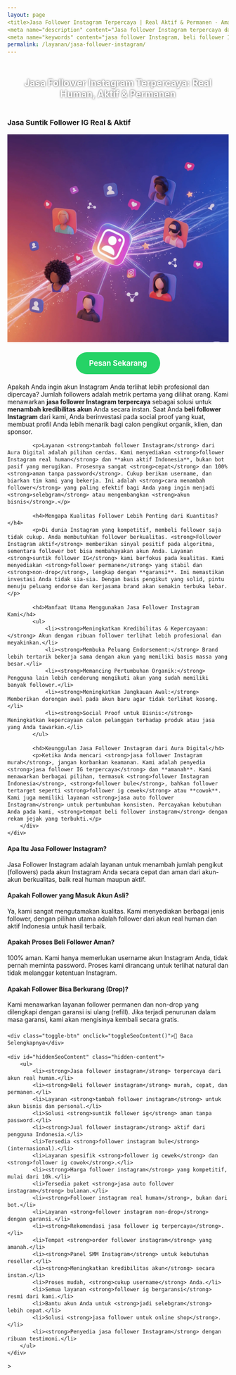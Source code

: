```yaml
---
layout: page
<title>Jasa Follower Instagram Terpercaya | Real Aktif & Permanen - Aman & Murah</title>
<meta name="description" content="Jasa follower Instagram terpercaya dan murah. Tambah follower real human dari akun aktif Indonesia, aman, bergaransi, dan cocok untuk bisnis, personal, atau influencer.">
<meta name="keywords" content="jasa follower Instagram, beli follower Instagram, tambah follower IG, jual follower Instagram, suntik follower IG, order follower IG, panel SMM Instagram, follower real human, follower aktif Indonesia, follower IG permanen, follower non-drop, jasa follower IG terpercaya, follower Instagram aman, follower IG bergaransi, auto follower IG, menaikkan kredibilitas akun, harga follower IG, jasa follower murah, rekomendasi follower Instagram, follower IG cewek, follower IG cowok">
permalink: /layanan/jasa-follower-instagram/
---
```


<script type="application/ld+json">
{
  "@context": "https://schema.org",
  "@graph": [
    {
      "@type": "WebSite",
      "@id": "https://auradigital.id/#website",
      "url": "https://auradigital.id/",
      "name": "auradigital.id"
    },
    {
      "@type": "WebPage",
      "@id": "https://auradigital.id/layanan/jasa-follower-instagram/#webpage",
      "url": "https://auradigital.id/layanan/jasa-follower-instagram/",
      "name": "Jasa Follower Instagram | Real Human, Aktif & Terpercaya",
      "isPartOf": {
        "@id": "https://auradigital.id/#website"
      },
      "breadcrumb": {
        "@id": "https://auradigital.id/layanan/jasa-follower-instagram/#breadcrumb"
      },
      "description": "Butuh jasa follower Instagram terpercaya? Kami adalah solusi untuk menambah follower real human yang aktif dan permanen. Layanan suntik follower IG aman untuk meningkatkan kredibilitas akun Anda."
    },
    {
      "@type": "Service",
      "name": "Jasa Follower Instagram (Real & Aktif)",
      "serviceType": "Social Media Marketing",
      "provider": {
        "@type": "WebSite",
        "name": "auradigital.id",
        "url": "https://auradigital.id/"
      },
      "areaServed": {
        "@type": "Country",
        "name": "Indonesia"
      },
      "description": "Jasa tambah follower Instagram dari akun real human Indonesia untuk meningkatkan kredibilitas, social proof, dan membuka peluang endorse. Layanan terpercaya, aman, dan bergaransi."
    },
    {
      "@type": "BreadcrumbList",
      "@id": "https://auradigital.id/layanan/jasa-follower-instagram/#breadcrumb",
      "itemListElement": [
        {
          "@type": "ListItem",
          "position": 1,
          "name": "Home",
          "item": "https://auradigital.id/"
        },
        {
          "@type": "ListItem",
          "position": 2,
          "name": "Layanan",
          "item": "https://auradigital.id/layanan/"
        },
        {
          "@type": "ListItem",
          "position": 3,
          "name": "Jasa Follower Instagram",
          "item": "https://auradigital.id/layanan/jasa-follower-instagram/"
        }
      ]
    },
    {
      "@type": "FAQPage",
      "mainEntity": [
        {
          "@type": "Question",
          "name": "Apa itu Jasa Follower Instagram?",
          "acceptedAnswer": {
            "@type": "Answer",
            "text": "Jasa Follower Instagram adalah layanan untuk menambah jumlah pengikut (followers) pada akun Instagram Anda secara cepat dan aman dari akun-akun real dan aktif."
          }
        },
        {
          "@type": "Question",
          "name": "Apakah follower yang didapat adalah akun asli (real human)?",
          "acceptedAnswer": {
            "@type": "Answer",
            "text": "Ya, kami sangat mengutamakan kualitas. Kami menyediakan follower dari akun real human dan aktif, terutama follower Indonesia. Ini jauh lebih baik daripada follower bot yang berisiko."
          }
        },
        {
          "@type": "Question",
          "name": "Apakah prosesnya aman dan bergaransi?",
          "acceptedAnswer": {
            "@type": "Answer",
            "text": "Sangat aman. Kami tidak memerlukan password, cukup username Anda. Sebagian besar layanan kami juga bergaransi (non-drop) untuk memastikan jumlah follower Anda tetap stabil."
          }
        }
      ]
    }
  ]
}
</script>

<h2 style="text-align: center; color: #fff; text-shadow: 0 0 4px rgba(0,0,0,0.7); padding: 20px 15px;">
    Jasa Follower Instagram Terpercaya: Real Human, Aktif & Permanen
</h2>

<div class="jasa-top-komen-tiktok-container">
    <div class="service-card" id="jasa-follower-instagram-card" onclick="toggleService(this)">
        <h3>Jasa Suntik Follower IG Real & Aktif</h3>
        <img src="https://raw.githubusercontent.com/AzkaAtta/azkaatta.github.io/main/image/jasa-follower-instagram.webp" alt="Jasa Follower Instagram Real Human" style="max-width:100%; height:auto;" loading="lazy">
        <a href="https://wa.me/62895402343693?text=Halo,%20saya%20tertarik%20dengan%20Jasa%20Follower%20Instagram.%20Bisa%20info%20lebih%20lanjut?" target="_blank" class="whatsapp-button" style="display: block; width: fit-content; margin: 20px auto; padding: 15px 30px; background-color: #25D366; color: white; text-align: center; text-decoration: none; border-radius: 50px; font-size: 1.2em; font-weight: bold; transition: background-color 0.3s ease;">
            Pesan Sekarang
        </a>
        <div class="service-description">
            <p>Apakah Anda ingin akun Instagram Anda terlihat lebih profesional dan dipercaya? Jumlah followers adalah metrik pertama yang dilihat orang. Kami menawarkan <strong>jasa follower Instagram terpercaya</strong> sebagai solusi untuk <strong>menambah kredibilitas akun</strong> Anda secara instan. Saat Anda <strong>beli follower Instagram</strong> dari kami, Anda berinvestasi pada social proof yang kuat, membuat profil Anda lebih menarik bagi calon pengikut organik, klien, dan sponsor.</p>

            <p>Layanan <strong>tambah follower Instagram</strong> dari Aura Digital adalah pilihan cerdas. Kami menyediakan <strong>follower Instagram real human</strong> dan **akun aktif Indonesia**, bukan bot pasif yang merugikan. Prosesnya sangat <strong>cepat</strong> dan 100% <strong>aman tanpa password</strong>. Cukup berikan username, dan biarkan tim kami yang bekerja. Ini adalah <strong>cara menambah follower</strong> yang paling efektif bagi Anda yang ingin menjadi <strong>selebgram</strong> atau mengembangkan <strong>akun bisnis</strong>.</p>

            <h4>Mengapa Kualitas Follower Lebih Penting dari Kuantitas?</h4>
            <p>Di dunia Instagram yang kompetitif, membeli follower saja tidak cukup. Anda membutuhkan follower berkualitas. <strong>Follower Instagram aktif</strong> memberikan sinyal positif pada algoritma, sementara follower bot bisa membahayakan akun Anda. Layanan <strong>suntik follower IG</strong> kami berfokus pada kualitas. Kami menyediakan <strong>follower permanen</strong> yang stabil dan <strong>non-drop</strong>, lengkap dengan **garansi**. Ini memastikan investasi Anda tidak sia-sia. Dengan basis pengikut yang solid, pintu menuju peluang endorse dan kerjasama brand akan semakin terbuka lebar.</p>

            <h4>Manfaat Utama Menggunakan Jasa Follower Instagram Kami</h4>
            <ul>
                <li><strong>Meningkatkan Kredibilitas & Kepercayaan:</strong> Akun dengan ribuan follower terlihat lebih profesional dan meyakinkan.</li>
                <li><strong>Membuka Peluang Endorsement:</strong> Brand lebih tertarik bekerja sama dengan akun yang memiliki basis massa yang besar.</li>
                <li><strong>Memancing Pertumbuhan Organik:</strong> Pengguna lain lebih cenderung mengikuti akun yang sudah memiliki banyak follower.</li>
                <li><strong>Meningkatkan Jangkauan Awal:</strong> Memberikan dorongan awal pada akun baru agar tidak terlihat kosong.</li>
                <li><strong>Social Proof untuk Bisnis:</strong> Meningkatkan kepercayaan calon pelanggan terhadap produk atau jasa yang Anda tawarkan.</li>
            </ul>

            <h4>Keunggulan Jasa Follower Instagram dari Aura Digital</h4>
            <p>Ketika Anda mencari <strong>jasa follower Instagram murah</strong>, jangan korbankan keamanan. Kami adalah penyedia <strong>jasa follower IG terpercaya</strong> dan **amanah**. Kami menawarkan berbagai pilihan, termasuk <strong>follower Instagram Indonesia</strong>, <strong>follower bule</strong>, bahkan follower tertarget seperti <strong>follower ig cewek</strong> atau **cowok**. Kami juga memiliki layanan <strong>jasa auto follower Instagram</strong> untuk pertumbuhan konsisten. Percayakan kebutuhan Anda pada kami, <strong>tempat beli follower instagram</strong> dengan rekam jejak yang terbukti.</p>
        </div>
    </div>
</div>

<style>
  /* Struktur CSS Anda tidak diubah */
</style>

<div class="accordion">
  <div class="accordion-item">
    <div class="accordion-title"><h4>Apa Itu Jasa Follower Instagram?</h4></div>
    <div class="accordion-content">
      Jasa Follower Instagram adalah layanan untuk menambah jumlah pengikut (followers) pada akun Instagram Anda secara cepat dan aman dari akun-akun berkualitas, baik real human maupun aktif.
    </div>
  </div>

  <div class="accordion-item">
    <div class="accordion-title"><h4>Apakah Follower yang Masuk Akun Asli?</h4></div>
    <div class="accordion-content">
      Ya, kami sangat mengutamakan kualitas. Kami menyediakan berbagai jenis follower, dengan pilihan utama adalah follower dari akun real human dan aktif Indonesia untuk hasil terbaik.
    </div>
  </div>

  <div class="accordion-item">
    <div class="accordion-title"><h4>Apakah Proses Beli Follower Aman?</h4></div>
    <div class="accordion-content">
      100% aman. Kami hanya memerlukan username akun Instagram Anda, tidak pernah meminta password. Proses kami dirancang untuk terlihat natural dan tidak melanggar ketentuan Instagram.
    </div>
  </div>
  
  <div class="accordion-item">
    <div class="accordion-title"><h4>Apakah Follower Bisa Berkurang (Drop)?</h4></div>
    <div class="accordion-content">
      Kami menawarkan layanan follower permanen dan non-drop yang dilengkapi dengan garansi isi ulang (refill). Jika terjadi penurunan dalam masa garansi, kami akan mengisinya kembali secara gratis.
    </div>
  </div>
</div>

<script>
  // Struktur JS Anda tidak diubah
</script>


<style>
  /* Struktur CSS Anda tidak diubah */
</style>

<div class="toggle-container">

    <div class="toggle-btn" onclick="toggleSeoContent()">📌 Baca Selengkapnya</div>
    
    <div id="hiddenSeoContent" class="hidden-content">
        <ul>
            <li><strong>Jasa follower instagram</strong> terpercaya dari akun real human.</li>
            <li><strong>Beli follower instagram</strong> murah, cepat, dan permanen.</li>
            <li>Layanan <strong>tambah follower instagram</strong> untuk akun bisnis dan personal.</li>
            <li>Solusi <strong>suntik follower ig</strong> aman tanpa password.</li>
            <li><strong>Jual follower instagram</strong> aktif dari pengguna Indonesia.</li>
            <li>Tersedia <strong>follower instagram bule</strong> (internasional).</li>
            <li>Layanan spesifik <strong>follower ig cewek</strong> dan <strong>follower ig cowok</strong>.</li>
            <li><strong>Harga follower instagram</strong> yang kompetitif, mulai dari 10k.</li>
            <li>Tersedia paket <strong>jasa auto follower instagram</strong> bulanan.</li>
            <li><strong>Follower instagram real human</strong>, bukan dari bot.</li>
            <li>Layanan <strong>follower instagram non-drop</strong> dengan garansi.</li>
            <li><strong>Rekomendasi jasa follower ig terpercaya</strong>.</li>
            <li>Tempat <strong>order follower instagram</strong> yang amanah.</li>
            <li><strong>Panel SMM Instagram</strong> untuk kebutuhan reseller.</li>
            <li><strong>Meningkatkan kredibilitas akun</strong> secara instan.</li>
            <li>Proses mudah, <strong>cukup username</strong> Anda.</li>
            <li>Semua layanan <strong>follower ig bergaransi</strong> resmi dari kami.</li>
            <li>Bantu akun Anda untuk <strong>jadi selebgram</strong> lebih cepat.</li>
            <li>Solusi <strong>jasa follower untuk online shop</strong>.</li>
            <li><strong>Penyedia jasa follower Instagram</strong> dengan ribuan testimoni.</li>
        </ul>
    </div>
</div>

<style>
    .toggle-container {
        margin-top: 20px; 
    }
    .toggle-btn {
        cursor: pointer;
        /* Warna tombol diubah agar kontras dengan background gelap */
        color: #67e8f9; /* Biru Cyan Terang */
        text-decoration: underline;
        display: inline-block;
        font-weight: bold;
        text-shadow: 0 1px 2px rgba(0,0,0,0.5);
    }
    .hidden-content {
        /* KUNCI #1: Konten disembunyikan di awal */
        display: none; 
        
        /* KUNCI #2: Style diubah menjadi transparan & teks putih */
        background: rgba(0, 0, 0, 0.25); /* Background semi-transparan gelap */
        backdrop-filter: blur(8px);
        color: #ffffff; /* Warna teks utama menjadi putih */
        border: 1px solid rgba(255, 255, 255, 0.15); /* Border efek kaca */
        
        margin-top: 15px;
        padding: 20px;
        border-radius: 12px;
        text-shadow: 0 1px 2px rgba(0,0,0,0.5); /* Bayangan agar teks mudah dibaca */
    }
    .hidden-content ul {
        margin: 0;
        padding-left: 20px;
    }
    .hidden-content li {
        margin-bottom: 8px;
    }
    .hidden-content strong {
        color: #93c5fd; /* Warna biru muda untuk keyword */
    }
</style>>

<script>
    function toggleSeoContent() {
        var content = document.getElementById("hiddenSeoContent");
        var button = document.querySelector(".toggle-btn");
        
        // Cek apakah konten sedang tersembunyi atau tidak
        if (content.style.display === "none" || content.style.display === "") {
            content.style.display = "block";
            button.textContent = "📌 Tutup Selengkapnya";
        } else {
            content.style.display = "none";
            button.textContent = "📌 Baca Selengkapnya";
        }
    }
</script>
<script>
    // Struktur JS Anda tidak diubah
</script>
